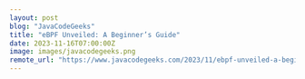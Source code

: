 ```yaml
---
layout: post
blog: "JavaCodeGeeks"
title: "eBPF Unveiled: A Beginner’s Guide"
date: 2023-11-16T07:00:00Z
image: images/javacodegeeks.png
remote_url: "https://www.javacodegeeks.com/2023/11/ebpf-unveiled-a-beginners-guide.html"
---
```

